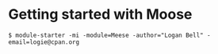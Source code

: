 # Getting started with Moose

    $ module-starter -mi -module=Meese -author="Logan Bell" -email=logie@cpan.org

